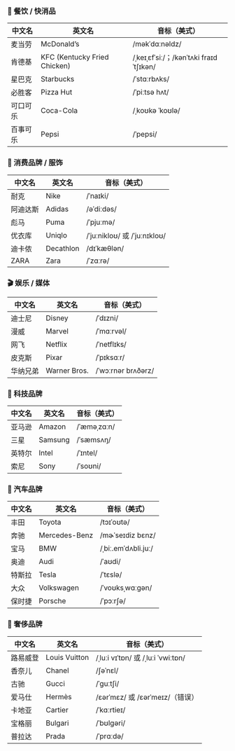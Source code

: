 ### 🍔 餐饮 / 快消品

| 中文名      | 英文名                          | 音标（美式）                                 |
| -------- | ---------------------------- | -------------------------------------- |
| 麦当劳      | McDonald’s                   | /məkˈdɑːnəldz/                         |
| 肯德基      | KFC (Kentucky Fried Chicken) | /ˌkeɪˌɛfˈsiː/；/kənˈtʌki fraɪd ˈtʃɪkən/ |
| 星巴克      | Starbucks                    | /ˈstɑːrbʌks/                           |
| 必胜客      | Pizza Hut                    | /ˈpiːtsə hʌt/                          |
| 可口可乐     | Coca-Cola                    | /ˌkoʊkə ˈkoʊlə/                        |
| 百事可乐     | Pepsi                        | /ˈpepsi/                               |

### 🛒 消费品牌 / 服饰

| 中文名  | 英文名       | 音标（美式）                      |
| ---- | --------- | --------------------------- |
| 耐克   | Nike      | /ˈnaɪki/                    |
| 阿迪达斯 | Adidas    | /əˈdiːdəs/                  |
| 彪马   | Puma      | /ˈpjuːmə/                   |
| 优衣库  | Uniqlo    | /ˈjuːnikloʊ/ 或 /ˈjuːnɪkloʊ/ |
| 迪卡侬  | Decathlon | /dɪˈkæθlən/                 |
| ZARA | Zara      | /ˈzɑːrə/                    |

### 🎬 娱乐 / 媒体

| 中文名  | 英文名                | 音标（美式）                     |
| ---- | ------------------ | -------------------------- |
| 迪士尼  | Disney             | /ˈdɪzni/                   |
| 漫威   | Marvel             | /ˈmɑːrvəl/                 |
| 网飞   | Netflix            | /ˈnetflɪks/                |
| 皮克斯  | Pixar              | /ˈpɪksɑːr/                 |
| 华纳兄弟 | Warner Bros.       | /ˈwɔːrnər brʌðərz/         |

### 📱 科技品牌

| 中文名 | 英文名       | 音标（美式）          |
| --- | --------- | --------------- |
| 亚马逊 | Amazon    | /ˈæməˌzɑːn/     |
| 三星  | Samsung   | /ˈsæmsʌŋ/       |
| 英特尔 | Intel     | /ˈɪntel/        |
| 索尼  | Sony      | /ˈsoʊni/        |

### 🚗 汽车品牌

| 中文名 | 英文名           | 音标（美式）              |
| --- | ------------- | ------------------- |
| 丰田  | Toyota        | /tɔɪˈoʊtə/          |
| 奔驰  | Mercedes-Benz | /mɚˈseɪdiz bɛnz/    |
| 宝马  | BMW           | /ˌbiː.emˈdʌbli.juː/ |
| 奥迪  | Audi          | /ˈaʊdi/             |
| 特斯拉 | Tesla         | /ˈtɛslə/            |
| 大众  | Volkswagen    | /ˈvoʊksˌwɑːɡən/     |
| 保时捷 | Porsche       | /ˈpɔːrʃə/           |

### 💎 奢侈品牌

| 中文名  | 英文名           | 音标（美式）                            |
| ---- | ------------- | --------------------------------- |
| 路易威登 | Louis Vuitton | /ˌluːi vɪˈtɒn/ 或 /ˌluːi ˈvwiːtɒn/ |
| 香奈儿  | Chanel        | /ʃəˈnɛl/                          |
| 古驰   | Gucci         | /ˈɡuːtʃi/                         |
| 爱马仕  | Hermès        | /ɛərˈmɛz/ 或 /ɛərˈmeɪz/（错误）        |
| 卡地亚  | Cartier       | /ˈkɑːrtieɪ/                       |
| 宝格丽  | Bulgari       | /ˈbʊlɡəri/                        |
| 普拉达  | Prada         | /ˈprɑːdə/                         |

